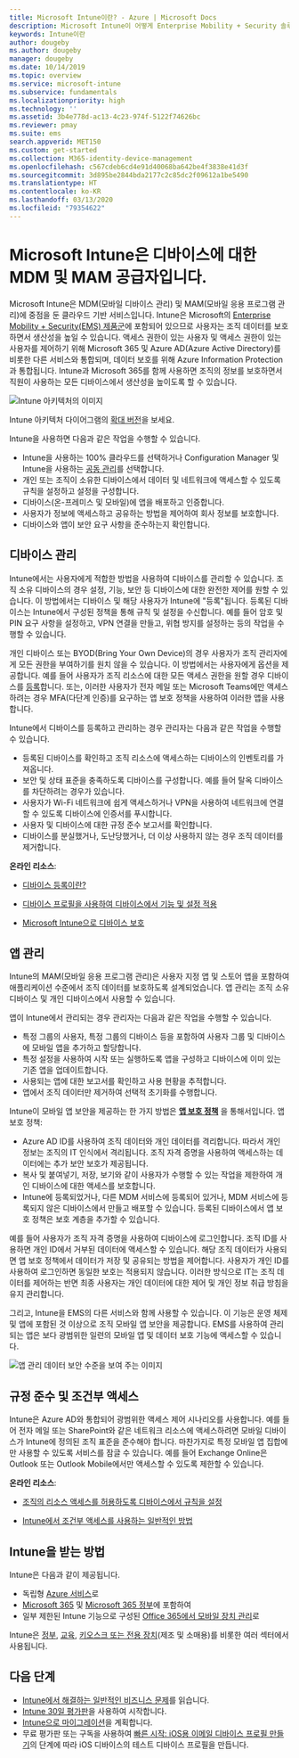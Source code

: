 ```yaml
---
title: Microsoft Intune이란? - Azure | Microsoft Docs
description: Microsoft Intune이 어떻게 Enterprise Mobility + Security 솔루션의 MDM(모바일 디바이스 관리) 및 MAM(모바일 앱 관리) 구성 요소가 되며 회사 데이터를 보호하는 데 도움이 되는지 알아봅니다.
keywords: Intune이란
author: dougeby
ms.author: dougeby
manager: dougeby
ms.date: 10/14/2019
ms.topic: overview
ms.service: microsoft-intune
ms.subservice: fundamentals
ms.localizationpriority: high
ms.technology: ''
ms.assetid: 3b4e778d-ac13-4c23-974f-5122f74626bc
ms.reviewer: pmay
ms.suite: ems
search.appverid: MET150
ms.custom: get-started
ms.collection: M365-identity-device-management
ms.openlocfilehash: c567cdeb6cd4e91d40068ba642be4f3838e41d3f
ms.sourcegitcommit: 3d895be2844bda2177c2c85dc2f09612a1be5490
ms.translationtype: HT
ms.contentlocale: ko-KR
ms.lasthandoff: 03/13/2020
ms.locfileid: "79354622"
---
```

# <a name="microsoft-intune-is-an-mdm-and-mam-provider-for-your-devices"></a>Microsoft Intune은 디바이스에 대한 MDM 및 MAM 공급자입니다.

Microsoft Intune은 MDM(모바일 디바이스 관리) 및 MAM(모바일 응용 프로그램 관리)에 중점을 둔 클라우드 기반 서비스입니다. Intune은 Microsoft의 [Enterprise Mobility + Security(EMS) 제품군](https://www.microsoft.com/microsoft-365/enterprise-mobility-security)에 포함되어 있으므로 사용자는 조직 데이터를 보호하면서 생산성을 높일 수 있습니다. 액세스 권한이 있는 사용자 및 액세스 권한이 있는 사용자를 제어하기 위해 Microsoft 365 및 Azure AD(Azure Active Directory)를 비롯한 다른 서비스와 통합되며, 데이터 보호를 위해 Azure Information Protection과 통합됩니다. Intune과 Microsoft 365를 함께 사용하면 조직의 정보를 보호하면서 직원이 사용하는 모든 디바이스에서 생산성을 높이도록 할 수 있습니다.

![Intune 아키텍처의 이미지](./media/what-is-intune/intunearch_sm.png)

Intune 아키텍처 다이어그램의 [확대 버전](./media/what-is-intune/intunearchitecture.svg)을 보세요.

Intune을 사용하면 다음과 같은 작업을 수행할 수 있습니다.

- Intune을 사용하는 100% 클라우드를 선택하거나 Configuration Manager 및 Intune을 사용하는 [공동 관리](https://docs.microsoft.com/configmgr/comanage/overview)를 선택합니다.
- 개인 또는 조직이 소유한 디바이스에서 데이터 및 네트워크에 액세스할 수 있도록 규칙을 설정하고 설정을 구성합니다.
- 디바이스(온-프레미스 및 모바일)에 앱을 배포하고 인증합니다.
- 사용자가 정보에 액세스하고 공유하는 방법을 제어하여 회사 정보를 보호합니다.
- 디바이스와 앱이 보안 요구 사항을 준수하는지 확인합니다.

## <a name="manage-devices"></a>디바이스 관리

Intune에서는 사용자에게 적합한 방법을 사용하여 디바이스를 관리할 수 있습니다. 조직 소유 디바이스의 경우 설정, 기능, 보안 등 디바이스에 대한 완전한 제어를 원할 수 있습니다. 이 방법에서는 디바이스 및 해당 사용자가 Intune에 "등록"됩니다. 등록된 디바이스는 Intune에서 구성된 정책을 통해 규칙 및 설정을 수신합니다. 예를 들어 암호 및 PIN 요구 사항을 설정하고, VPN 연결을 만들고, 위협 방지를 설정하는 등의 작업을 수행할 수 있습니다.

개인 디바이스 또는 BYOD(Bring Your Own Device)의 경우 사용자가 조직 관리자에게 모든 권한을 부여하기를 원치 않을 수 있습니다. 이 방법에서는 사용자에게 옵션을 제공합니다. 예를 들어 사용자가 조직 리소스에 대한 모든 액세스 권한을 원할 경우 디바이스를 [등록](../enrollment/device-enrollment.md)합니다. 또는, 이러한 사용자가 전자 메일 또는 Microsoft Teams에만 액세스하려는 경우 MFA(다단계 인증)를 요구하는 앱 보호 정책을 사용하여 이러한 앱을 사용합니다.

Intune에서 디바이스를 등록하고 관리하는 경우 관리자는 다음과 같은 작업을 수행할 수 있습니다.

- 등록된 디바이스를 확인하고 조직 리소스에 액세스하는 디바이스의 인벤토리를 가져옵니다.
- 보안 및 상태 표준을 충족하도록 디바이스를 구성합니다. 예를 들어 탈옥 디바이스를 차단하려는 경우가 있습니다.
- 사용자가 Wi-Fi 네트워크에 쉽게 액세스하거나 VPN을 사용하여 네트워크에 연결할 수 있도록 디바이스에 인증서를 푸시합니다.
- 사용자 및 디바이스에 대한 규정 준수 보고서를 확인합니다.
- 디바이스를 분실했거나, 도난당했거나, 더 이상 사용하지 않는 경우 조직 데이터를 제거합니다.

**온라인 리소스**:

- [디바이스 등록이란?](../enrollment/device-enrollment.md)

- [디바이스 프로필을 사용하여 디바이스에서 기능 및 설정 적용](../configuration/device-profiles.md)

- [Microsoft Intune으로 디바이스 보호](../protect/device-protect.md)

## <a name="manage-apps"></a>앱 관리

Intune의 MAM(모바일 응용 프로그램 관리)은 사용자 지정 앱 및 스토어 앱을 포함하여 애플리케이션 수준에서 조직 데이터를 보호하도록 설계되었습니다. 앱 관리는 조직 소유 디바이스 및 개인 디바이스에서 사용할 수 있습니다.

앱이 Intune에서 관리되는 경우 관리자는 다음과 같은 작업을 수행할 수 있습니다.

- 특정 그룹의 사용자, 특정 그룹의 디바이스 등을 포함하여 사용자 그룹 및 디바이스에 모바일 앱을 추가하고 할당합니다.
- 특정 설정을 사용하여 시작 또는 실행하도록 앱을 구성하고 디바이스에 이미 있는 기존 앱을 업데이트합니다.
- 사용되는 앱에 대한 보고서를 확인하고 사용 현황을 추적합니다.
- 앱에서 조직 데이터만 제거하여 선택적 초기화를 수행합니다.

Intune이 모바일 앱 보안을 제공하는 한 가지 방법은 **[앱 보호 정책](../apps/app-protection-policy.md)** 을 통해서입니다. 앱 보호 정책:

- Azure AD ID를 사용하여 조직 데이터와 개인 데이터를 격리합니다. 따라서 개인 정보는 조직의 IT 인식에서 격리됩니다. 조직 자격 증명을 사용하여 액세스하는 데이터에는 추가 보안 보호가 제공됩니다.
- 복사 및 붙여넣기, 저장, 보기와 같이 사용자가 수행할 수 있는 작업을 제한하여 개인 디바이스에 대한 액세스를 보호합니다.
- Intune에 등록되었거나, 다른 MDM 서비스에 등록되어 있거나, MDM 서비스에 등록되지 않은 디바이스에서 만들고 배포할 수 있습니다. 등록된 디바이스에서 앱 보호 정책은 보호 계층을 추가할 수 있습니다.

예를 들어 사용자가 조직 자격 증명을 사용하여 디바이스에 로그인합니다. 조직 ID를 사용하면 개인 ID에서 거부된 데이터에 액세스할 수 있습니다. 해당 조직 데이터가 사용되면 앱 보호 정책에서 데이터가 저장 및 공유되는 방법을 제어합니다. 사용자가 개인 ID를 사용하여 로그인하면 동일한 보호는 적용되지 않습니다. 이러한 방식으로 IT는 조직 데이터를 제어하는 반면 최종 사용자는 개인 데이터에 대한 제어 및 개인 정보 취급 방침을 유지 관리합니다.

그리고, Intune을 EMS의 다른 서비스와 함께 사용할 수 있습니다. 이 기능은 운영 체제 및 앱에 포함된 것 이상으로 조직 모바일 앱 보안을 제공합니다. EMS를 사용하여 관리되는 앱은 보다 광범위한 일련의 모바일 앱 및 데이터 보호 기능에 액세스할 수 있습니다.

![앱 관리 데이터 보안 수준을 보여 주는 이미지](./media/what-is-intune/managing-mobile-apps.png)

## <a name="compliance-and-conditional-access"></a>규정 준수 및 조건부 액세스

Intune은 Azure AD와 통합되어 광범위한 액세스 제어 시나리오를 사용합니다. 예를 들어 전자 메일 또는 SharePoint와 같은 네트워크 리소스에 액세스하려면 모바일 디바이스가 Intune에 정의된 조직 표준을 준수해야 합니다. 마찬가지로 특정 모바일 앱 집합에만 사용할 수 있도록 서비스를 잠글 수 있습니다. 예를 들어 Exchange Online은 Outlook 또는 Outlook Mobile에서만 액세스할 수 있도록 제한할 수 있습니다.

**온라인 리소스**:

- [조직의 리소스 액세스를 허용하도록 디바이스에서 규칙을 설정](../protect/device-compliance-get-started.md)

- [Intune에서 조건부 액세스를 사용하는 일반적인 방법](../protect/conditional-access-intune-common-ways-use.md)

## <a name="how-to-get-intune"></a>Intune을 받는 방법

Intune은 다음과 같이 제공됩니다.

- 독립형 [Azure 서비스](https://go.microsoft.com/fwlink/?linkid=2090973)로
- [Microsoft 365](https://www.microsoft.com/microsoft-365/enterprise-mobility-security/microsoft-intune) 및 [Microsoft 365 정부](https://www.microsoft.com/microsoft-365/government)에 포함하여
- 일부 제한된 Intune 기능으로 구성된 [Office 365에서 모바일 장치 관리](https://support.office.com/article/Set-up-Mobile-Device-Management-MDM-in-Office-365-dd892318-bc44-4eb1-af00-9db5430be3cd)로

Intune은 [정부](https://docs.microsoft.com/enterprise-mobility-security/solutions/ems-govt-service-description), [교육](https://www.microsoft.com/en-us/education/intune), [키오스크 또는 전용 장치](../configuration/kiosk-settings.md)(제조 및 소매용)를 비롯한 여러 섹터에서 사용됩니다.

## <a name="next-steps"></a>다음 단계

- [Intune에서 해결하는 일반적인 비즈니스 문제](https://docs.microsoft.com/intune/common-scenarios)를 읽습니다.
- [Intune 30일 평가판](free-trial-sign-up.md)을 사용하여 시작합니다.
- [Intune으로 마이그레이션](migration-guide.md)을 계획합니다.
- 무료 평가판 또는 구독을 사용하여 [빠른 시작: iOS용 이메일 디바이스 프로필 만들기](../configuration/quickstart-email-profile.md)의 단계에 따라 iOS 디바이스의 테스트 디바이스 프로필을 만듭니다.
